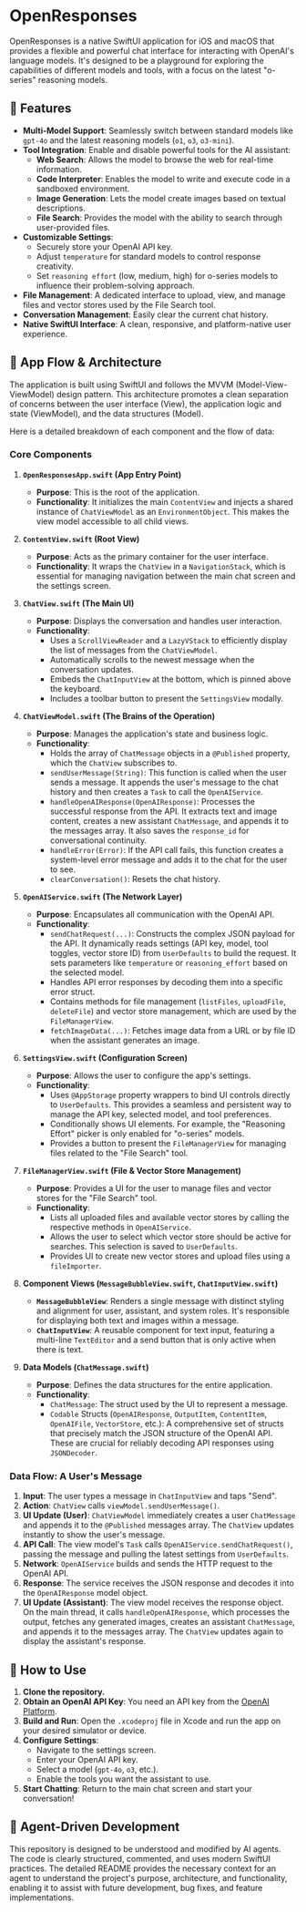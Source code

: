 # OpenResponses

OpenResponses is a native SwiftUI application for iOS and macOS that provides a flexible and powerful chat interface for interacting with OpenAI's language models. It's designed to be a playground for exploring the capabilities of different models and tools, with a focus on the latest "o-series" reasoning models.

## 🚀 Features

- **Multi-Model Support**: Seamlessly switch between standard models like `gpt-4o` and the latest reasoning models (`o1`, `o3`, `o3-mini`).
- **Tool Integration**: Enable and disable powerful tools for the AI assistant:
  - **Web Search**: Allows the model to browse the web for real-time information.
  - **Code Interpreter**: Enables the model to write and execute code in a sandboxed environment.
  - **Image Generation**: Lets the model create images based on textual descriptions.
  - **File Search**: Provides the model with the ability to search through user-provided files.
- **Customizable Settings**:
  - Securely store your OpenAI API key.
  - Adjust `temperature` for standard models to control response creativity.
  - Set `reasoning effort` (low, medium, high) for o-series models to influence their problem-solving approach.
- **File Management**: A dedicated interface to upload, view, and manage files and vector stores used by the File Search tool.
- **Conversation Management**: Easily clear the current chat history.
- **Native SwiftUI Interface**: A clean, responsive, and platform-native user experience.

## 📱 App Flow & Architecture

The application is built using SwiftUI and follows the MVVM (Model-View-ViewModel) design pattern. This architecture promotes a clean separation of concerns between the user interface (View), the application logic and state (ViewModel), and the data structures (Model).

Here is a detailed breakdown of each component and the flow of data:

### Core Components

1.  **`OpenResponsesApp.swift` (App Entry Point)**

    - **Purpose**: This is the root of the application.
    - **Functionality**: It initializes the main `ContentView` and injects a shared instance of `ChatViewModel` as an `EnvironmentObject`. This makes the view model accessible to all child views.

2.  **`ContentView.swift` (Root View)**

    - **Purpose**: Acts as the primary container for the user interface.
    - **Functionality**: It wraps the `ChatView` in a `NavigationStack`, which is essential for managing navigation between the main chat screen and the settings screen.

3.  **`ChatView.swift` (The Main UI)**

    - **Purpose**: Displays the conversation and handles user interaction.
    - **Functionality**:
      - Uses a `ScrollViewReader` and a `LazyVStack` to efficiently display the list of messages from the `ChatViewModel`.
      - Automatically scrolls to the newest message when the conversation updates.
      - Embeds the `ChatInputView` at the bottom, which is pinned above the keyboard.
      - Includes a toolbar button to present the `SettingsView` modally.

4.  **`ChatViewModel.swift` (The Brains of the Operation)**

    - **Purpose**: Manages the application's state and business logic.
    - **Functionality**:
      - Holds the array of `ChatMessage` objects in a `@Published` property, which the `ChatView` subscribes to.
      - `sendUserMessage(String)`: This function is called when the user sends a message. It appends the user's message to the chat history and then creates a `Task` to call the `OpenAIService`.
      - `handleOpenAIResponse(OpenAIResponse)`: Processes the successful response from the API. It extracts text and image content, creates a new assistant `ChatMessage`, and appends it to the messages array. It also saves the `response_id` for conversational continuity.
      - `handleError(Error)`: If the API call fails, this function creates a system-level error message and adds it to the chat for the user to see.
      - `clearConversation()`: Resets the chat history.

5.  **`OpenAIService.swift` (The Network Layer)**

    - **Purpose**: Encapsulates all communication with the OpenAI API.
    - **Functionality**:
      - `sendChatRequest(...)`: Constructs the complex JSON payload for the API. It dynamically reads settings (API key, model, tool toggles, vector store ID) from `UserDefaults` to build the request. It sets parameters like `temperature` or `reasoning_effort` based on the selected model.
      - Handles API error responses by decoding them into a specific error struct.
      - Contains methods for file management (`listFiles`, `uploadFile`, `deleteFile`) and vector store management, which are used by the `FileManagerView`.
      - `fetchImageData(...)`: Fetches image data from a URL or by file ID when the assistant generates an image.

6.  **`SettingsView.swift` (Configuration Screen)**

    - **Purpose**: Allows the user to configure the app's settings.
    - **Functionality**:
      - Uses `@AppStorage` property wrappers to bind UI controls directly to `UserDefaults`. This provides a seamless and persistent way to manage the API key, selected model, and tool preferences.
      - Conditionally shows UI elements. For example, the "Reasoning Effort" picker is only enabled for "o-series" models.
      - Provides a button to present the `FileManagerView` for managing files related to the "File Search" tool.

7.  **`FileManagerView.swift` (File & Vector Store Management)**

    - **Purpose**: Provides a UI for the user to manage files and vector stores for the "File Search" tool.
    - **Functionality**:
      - Lists all uploaded files and available vector stores by calling the respective methods in `OpenAIService`.
      - Allows the user to select which vector store should be active for searches. This selection is saved to `UserDefaults`.
      - Provides UI to create new vector stores and upload files using a `fileImporter`.

8.  **Component Views (`MessageBubbleView.swift`, `ChatInputView.swift`)**

    - **`MessageBubbleView`**: Renders a single message with distinct styling and alignment for user, assistant, and system roles. It's responsible for displaying both text and images within a message.
    - **`ChatInputView`**: A reusable component for text input, featuring a multi-line `TextEditor` and a send button that is only active when there is text.

9.  **Data Models (`ChatMessage.swift`)**
    - **Purpose**: Defines the data structures for the entire application.
    - **Functionality**:
      - `ChatMessage`: The struct used by the UI to represent a message.
      - `Codable` Structs (`OpenAIResponse`, `OutputItem`, `ContentItem`, `OpenAIFile`, `VectorStore`, etc.): A comprehensive set of structs that precisely match the JSON structure of the OpenAI API. These are crucial for reliably decoding API responses using `JSONDecoder`.

### Data Flow: A User's Message

1.  **Input**: The user types a message in `ChatInputView` and taps "Send".
2.  **Action**: `ChatView` calls `viewModel.sendUserMessage()`.
3.  **UI Update (User)**: `ChatViewModel` immediately creates a user `ChatMessage` and appends it to the `@Published` messages array. The `ChatView` updates instantly to show the user's message.
4.  **API Call**: The view model's `Task` calls `OpenAIService.sendChatRequest()`, passing the message and pulling the latest settings from `UserDefaults`.
5.  **Network**: `OpenAIService` builds and sends the HTTP request to the OpenAI API.
6.  **Response**: The service receives the JSON response and decodes it into the `OpenAIResponse` model object.
7.  **UI Update (Assistant)**: The view model receives the response object. On the main thread, it calls `handleOpenAIResponse`, which processes the output, fetches any generated images, creates an assistant `ChatMessage`, and appends it to the messages array. The `ChatView` updates again to display the assistant's response.

## 🔧 How to Use

1.  **Clone the repository.**
2.  **Obtain an OpenAI API Key**: You need an API key from the [OpenAI Platform](https://platform.openai.com/).
3.  **Build and Run**: Open the `.xcodeproj` file in Xcode and run the app on your desired simulator or device.
4.  **Configure Settings**:
    - Navigate to the settings screen.
    - Enter your OpenAI API key.
    - Select a model (`gpt-4o`, `o3`, etc.).
    - Enable the tools you want the assistant to use.
5.  **Start Chatting**: Return to the main chat screen and start your conversation!

## 🤖 Agent-Driven Development

This repository is designed to be understood and modified by AI agents. The code is clearly structured, commented, and uses modern SwiftUI practices. The detailed README provides the necessary context for an agent to understand the project's purpose, architecture, and functionality, enabling it to assist with future development, bug fixes, and feature implementations.
